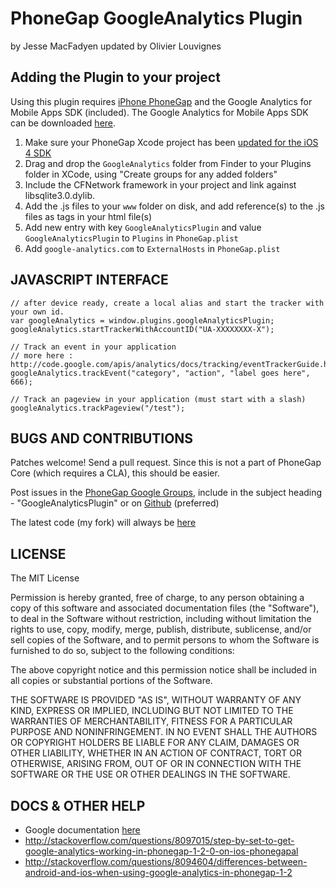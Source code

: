 # PhoneGap GoogleAnalytics Plugin #
by Jesse MacFadyen
updated by Olivier Louvignes

## Adding the Plugin to your project ##

Using this plugin requires [iPhone PhoneGap](http://github.com/phonegap/phonegap-iphone) and the Google Analytics for Mobile Apps SDK (included). The Google Analytics for Mobile Apps SDK can be downloaded [here](http://code.google.com/mobile/analytics/download.html).

1. Make sure your PhoneGap Xcode project has been [updated for the iOS 4 SDK](http://wiki.phonegap.com/Upgrade-your-PhoneGap-Xcode-Template-for-iOS-4)
2. Drag and drop the `GoogleAnalytics` folder from Finder to your Plugins folder in XCode, using "Create groups for any added folders"
4. Include the CFNetwork framework in your project and link against libsqlite3.0.dylib.
5. Add the .js files to your `www` folder on disk, and add reference(s) to the .js files as <link> tags in your html file(s)
5. Add new entry with key `GoogleAnalyticsPlugin` and value `GoogleAnalyticsPlugin` to `Plugins` in `PhoneGap.plist`
6. Add `google-analytics.com` to `ExternalHosts` in `PhoneGap.plist`

## JAVASCRIPT INTERFACE ##

    // after device ready, create a local alias and start the tracker with your own id.
    var googleAnalytics = window.plugins.googleAnalyticsPlugin;
    googleAnalytics.startTrackerWithAccountID("UA-XXXXXXXX-X");

    // Track an event in your application
    // more here : http://code.google.com/apis/analytics/docs/tracking/eventTrackerGuide.html
    googleAnalytics.trackEvent("category", "action", "label goes here", 666);

    // Track an pageview in your application (must start with a slash)
    googleAnalytics.trackPageview("/test");

## BUGS AND CONTRIBUTIONS ##

Patches welcome! Send a pull request. Since this is not a part of PhoneGap Core (which requires a CLA), this should be easier.

Post issues in the [PhoneGap Google Groups](http://groups.google.com/group/phonegap), include in the subject heading - "GoogleAnalyticsPlugin" or on [Github](http://github.com/phonegap/phonegap-plugins/issues)
(preferred)

The latest code (my fork) will always be [here](http://github.com/mgcrea/phonegap-plugins/tree/master/iPhone/GoogleAnalytics/)

## LICENSE ##

The MIT License

Permission is hereby granted, free of charge, to any person obtaining a copy of this software and associated documentation files (the "Software"), to deal in the Software without restriction, including without limitation the rights to use, copy, modify, merge, publish, distribute, sublicense, and/or sell copies of the Software, and to permit persons to whom the Software is furnished to do so, subject to the following conditions:

The above copyright notice and this permission notice shall be included in all copies or substantial portions of the Software.

THE SOFTWARE IS PROVIDED "AS IS", WITHOUT WARRANTY OF ANY KIND, EXPRESS OR IMPLIED, INCLUDING BUT NOT LIMITED TO THE WARRANTIES OF MERCHANTABILITY, FITNESS FOR A PARTICULAR PURPOSE AND NONINFRINGEMENT. IN NO EVENT SHALL THE AUTHORS OR COPYRIGHT HOLDERS BE LIABLE FOR ANY CLAIM, DAMAGES OR OTHER LIABILITY, WHETHER IN AN ACTION OF CONTRACT, TORT OR OTHERWISE, ARISING FROM, OUT OF OR IN CONNECTION WITH THE SOFTWARE OR THE USE OR OTHER DEALINGS IN THE SOFTWARE.

## DOCS & OTHER HELP ##

* Google documentation [here](http://code.google.com/mobile/analytics/docs/iphone/#gettingStarted)
* http://stackoverflow.com/questions/8097015/step-by-set-to-get-google-analytics-working-in-phonegap-1-2-0-on-ios-phonegapal
* http://stackoverflow.com/questions/8094604/differences-between-android-and-ios-when-using-google-analytics-in-phonegap-1-2
